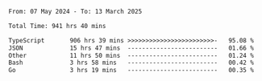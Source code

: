 
<!--START_SECTION:waka-->

```txt
From: 07 May 2024 - To: 13 March 2025

Total Time: 941 hrs 40 mins

TypeScript       906 hrs 39 mins >>>>>>>>>>>>>>>>>>>>>>>>-   95.08 %
JSON             15 hrs 47 mins  -------------------------   01.66 %
Other            11 hrs 50 mins  -------------------------   01.24 %
Bash             3 hrs 58 mins   -------------------------   00.42 %
Go               3 hrs 19 mins   -------------------------   00.35 %
```

<!--END_SECTION:waka-->

<!--

### Hi there 👋
**Iam-cesar/Iam-cesar** is a ✨ _special_ ✨ repository because its `README.md` (this file) appears on your GitHub profile.

Here are some ideas to get you started:

- 🔭 I’m currently working on ...
- 🌱 I’m currently learning ...
- 👯 I’m looking to collaborate on ...
- 🤔 I’m looking for help with ...
- 💬 Ask me about ...
- 📫 How to reach me: ...
- 😄 Pronouns: ...
- ⚡ Fun fact: ...
-->
